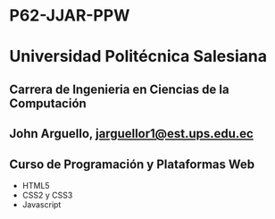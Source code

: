 # P62-JJAR-PPW

# Universidad Politécnica Salesiana
## Carrera de Ingenieria en Ciencias de la Computación
## John Arguello, jarguellor1@est.ups.edu.ec

## Curso de Programación y Plataformas Web
- HTML5
- CSS2 y CSS3
- Javascript

